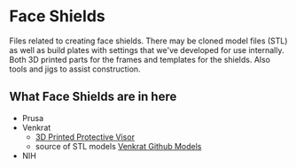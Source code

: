 # Face Shields

Files related to creating face shields. There may be cloned model files (STL) as well as build plates with settings that 
we've developed for use internally. Both 3D printed parts for the frames and templates for the shields. Also tools and jigs
to assist construction.

## What Face Shields are in here

* Prusa 
* Venkrat 
  * [3D Printed Protective Visor](https://3dverkstan.se/protective-visor/) 
  * source of STL models [Venkrat Github Models](https://github.com/Cederb/Faceshield.nu/tree/master/North%20America/3D%20Printing%20Files%20(STL))
* NIH
